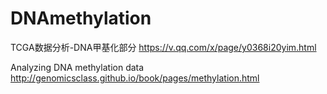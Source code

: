 # DNAmethylation


TCGA数据分析-DNA甲基化部分
https://v.qq.com/x/page/y0368i20yim.html



Analyzing DNA methylation data
http://genomicsclass.github.io/book/pages/methylation.html
